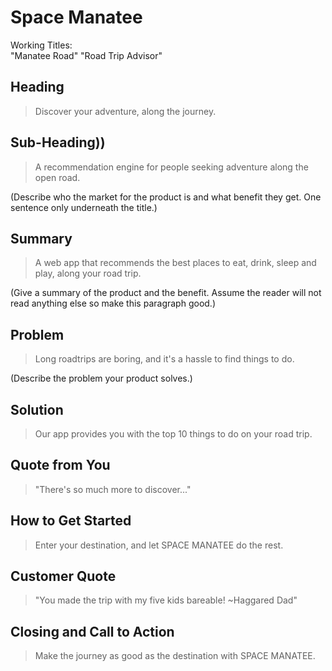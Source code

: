 # Space Manatee #

Working Titles:  
  "Manatee Road"
  "Road Trip Advisor"
  
<!-- 
> This material was originally posted [here](http://www.quora.com/What-is-Amazons-approach-to-product-development-and-product-management). It is reproduced here for posterities sake.

There is an approach called "working backwards" that is widely used at Amazon. They work backwards from the customer, rather than starting with an idea for a product and trying to bolt customers onto it. While working backwards can be applied to any specific product decision, using this approach is especially important when developing new products or features.

For new initiatives a product manager typically starts by writing an internal press release announcing the finished product. The target audience for the press release is the new/updated product's customers, which can be retail customers or internal users of a tool or technology. Internal press releases are centered around the customer problem, how current solutions (internal or external) fail, and how the new product will blow away existing solutions.

If the benefits listed don't sound very interesting or exciting to customers, then perhaps they're not (and shouldn't be built). Instead, the product manager should keep iterating on the press release until they've come up with benefits that actually sound like benefits. Iterating on a press release is a lot less expensive than iterating on the product itself (and quicker!).

If the press release is more than a page and a half, it is probably too long. Keep it simple. 3-4 sentences for most paragraphs. Cut out the fat. Don't make it into a spec. You can accompany the press release with a FAQ that answers all of the other business or execution questions so the press release can stay focused on what the customer gets. My rule of thumb is that if the press release is hard to write, then the product is probably going to suck. Keep working at it until the outline for each paragraph flows. 

Oh, and I also like to write press-releases in what I call "Oprah-speak" for mainstream consumer products. Imagine you're sitting on Oprah's couch and have just explained the product to her, and then you listen as she explains it to her audience. That's "Oprah-speak", not "Geek-speak".

Once the project moves into development, the press release can be used as a touchstone; a guiding light. The product team can ask themselves, "Are we building what is in the press release?" If they find they're spending time building things that aren't in the press release (overbuilding), they need to ask themselves why. This keeps product development focused on achieving the customer benefits and not building extraneous stuff that takes longer to build, takes resources to maintain, and doesn't provide real customer benefit (at least not enough to warrant inclusion in the press release).
 -->
 
## Heading ##
  > Discover your adventure, along the journey. 
  

## Sub-Heading)) ##
  > A recommendation engine for people seeking adventure along the open road. 
  
(Describe who the market for the product is and what benefit they get. One sentence only underneath the title.)


## Summary ##
  > A web app that recommends the best places to eat, drink, sleep and play, along your road trip.
  
  (Give a summary of the product and the benefit. Assume the reader will not read anything else so make this paragraph good.)

## Problem ##
  > Long roadtrips are boring, and it's a hassle to find things to do.
  
(Describe the problem your product solves.)

## Solution ##
  > Our app provides you with the top 10 things to do on your road trip.

## Quote from You ##
  > "There's so much more to discover..."

## How to Get Started ##
  > Enter your destination, and let SPACE MANATEE do the rest.

## Customer Quote ##
  > "You made the trip with my five kids bareable! ~Haggared Dad"

## Closing and Call to Action ##
  > Make the journey as good as the destination with SPACE MANATEE.
 